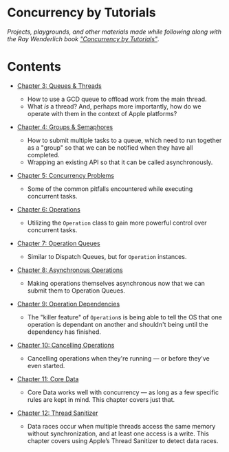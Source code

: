 # Concurrency by Tutorials

_Projects, playgrounds, and other materials made while following along with the Ray Wenderlich book ["Concurrency by Tutorials"](https://store.raywenderlich.com/products/concurrency-by-tutorials)_.


# Contents

- [Chapter 3: Queues & Threads](./03-queues-and-threads)
  - How to use a GCD queue to offload work from the main thread.
  - What _is_ a thread? And, perhaps more importantly, how do we operate with them in the context of Apple platforms?


- [Chapter 4: Groups & Semaphores](./04-groups-and-semaphores)
  - How to submit multiple tasks to a queue, which need to run together as a "group" so that we can be notified when they have all completed.
  - Wrapping an existing API so that it can be called asynchronously.


- [Chapter 5: Concurrency Problems](./05-concurrency-problems)
  - Some of the common pitfalls encountered while executing concurrent tasks.


- [Chapter 6: Operations](./06-operations)
  - Utilizing the `Operation` class to gain more powerful control over concurrent tasks.


- [Chapter 7: Operation Queues](./07-operation-queues)
  - Similar to Dispatch Queues, but for `Operation` instances.


- [Chapter 8: Asynchronous Operations](./08-asynchronous-operations)
  - Making operations themselves asynchronous now that we can submit them to Operation Queues.


- [Chapter 9: Operation Dependencies](./09-operation-dependencies)
  - The "killer feature" of `Operation`s is being able to tell the OS that one operation is dependant on another and shouldn't being until the dependency has finished.


- [Chapter 10: Cancelling Operations](./10-cancelling-operations)
  - Cancelling operations when they're running &mdash; or before they've even started.


- [Chapter 11: Core Data](./11-core-data)
  - Core Data works well with concurrency &mdash; as long as a few specific rules are kept in mind. This chapter covers just that.


- [Chapter 12: Thread Sanitizer](./12-thread-sanitizer)
  - Data races occur when multiple threads access the same memory without synchronization, and at least one access is a write. This chapter covers using Apple’s Thread Sanitizer to detect data races.
